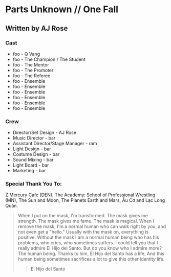 # Parts Unknown // One Fall

## Written by AJ Rose

### Cast

* foo - Q Vang
* foo - The Champion / The Student
* foo - The Mentor
* foo - The Promoter
* foo - The Referee
* foo - Ensemble
* foo - Ensemble
* foo - Ensemble
* foo - Ensemble
* foo - Ensemble
* foo - Ensemble

### Crew

* Director/Set Design - AJ Rose
* Music Director - bar
* Assistant Director/Stage Manager -  ram
* Light Design - bar
* Costume Design - bar
* Sound Mixing - bar
* Light Board - bar
* Marketing - bar

### Special Thank You To:
Z Mercury Cafe (DEN), The Academy: School of Professional Wrestling (MN), The Sun and Moon, The Planets Earth and Mars, Âu Cơ and Lạc Long Quân.

> When I put on the mask, I'm transformed. The mask gives me strength. The mask gives me fame. The mask is magical. When I remove the mask, I'm a normal human who can walk right by you, and not even get a "hello." Usually with the mask on, everything is positive. Without the mask I am a normal human being who has his problems, who cries, who sometimes suffers. I could tell you that I really admire El Hijo del Santo. But do you know who I admire more? The human being. Thanks to him, El Hijo del Santo has a life, And this human being sometimes sacrifices a lot to give this other identity life.
>> El Hijo del Santo

